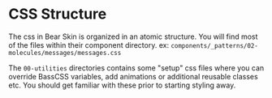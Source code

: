 # CSS Structure

The css in Bear Skin is organized in an atomic structure. You will find most of the files within their component directory. ex: ```components/_patterns/02-molecules/messages/messages.css```

The ```00-utilities``` directories contains some "setup" css files where you can override BassCSS variables, add animations or additional reusable classes etc. You should get familiar with these prior to starting styling away.
